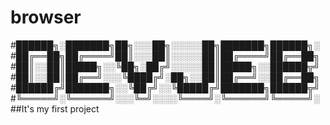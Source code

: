 # browser
#██████╗░███████╗██╗░░░██╗░░░░░██╗███████╗██████╗░
#██╔══██╗██╔════╝██║░░░██║░░░░░██║██╔════╝██╔══██╗
#██║░░██║█████╗░░╚██╗░██╔╝░░░░░██║█████╗░░██████╦╝
#██║░░██║██╔══╝░░░╚████╔╝░██╗░░██║██╔══╝░░██╔══██╗
#██████╔╝███████╗░░╚██╔╝░░╚█████╔╝███████╗██████╦╝
#╚═════╝░╚══════╝░░░╚═╝░░░░╚════╝░╚══════╝╚═════╝░
##It's my first project
